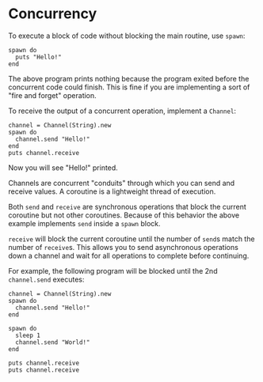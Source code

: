 # Concurrency

To execute a block of code without blocking the main routine, use `spawn`:

```crystal
spawn do
  puts "Hello!"
end
```

The above program prints nothing because the program exited before the concurrent code could finish.
This is fine if you are implementing a sort of "fire and forget" operation.

To receive the output of a concurrent operation, implement a `Channel`:

```crystal
channel = Channel(String).new
spawn do
  channel.send "Hello!"
end
puts channel.receive
```

Now you will see "Hello!" printed.

Channels are concurrent "conduits" through which you can send and receive values.
A coroutine is a lightweight thread of execution.

Both `send` and `receive` are synchronous operations that block the current coroutine but not other coroutines.
Because of this behavior the above example implements `send` inside a `spawn` block.

`receive` will block the current coroutine until the number of `send`s match the number of `receive`s.
This allows you to send asynchronous operations down a channel and wait for all operations to complete before continuing.

For example, the following program will be blocked until the 2nd `channel.send` executes:

```crystal
channel = Channel(String).new
spawn do
  channel.send "Hello!"
end

spawn do
  sleep 1
  channel.send "World!"
end

puts channel.receive
puts channel.receive
```
